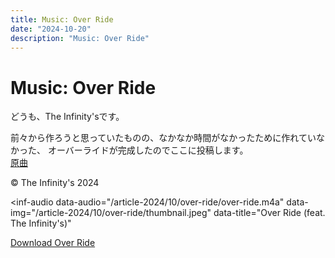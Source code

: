 ```yaml
---
title: Music: Over Ride
date: "2024-10-20"
description: "Music: Over Ride"
---
```


# Music: Over Ride
どうも、The Infinity&apos;sです。

<p>
  前々から作ろうと思っていたものの、なかなか時間がなかったために作れていなかった、
  オーバーライドが完成したのでここに投稿します。<br />
  <a href="https://www.youtube.com/watch?v=LLjfal8jCYI">原曲</a>
</p>
&copy; The Infinity&apos;s 2024

<inf-audio
  data-audio="/article-2024/10/over-ride/over-ride.m4a"
  data-img="/article-2024/10/over-ride/thumbnail.jpeg"
  data-title="Over Ride (feat. The Infinity's)"
></inf-audio>
<a href="./over-ride.m4a"> Download Over Ride</a>

